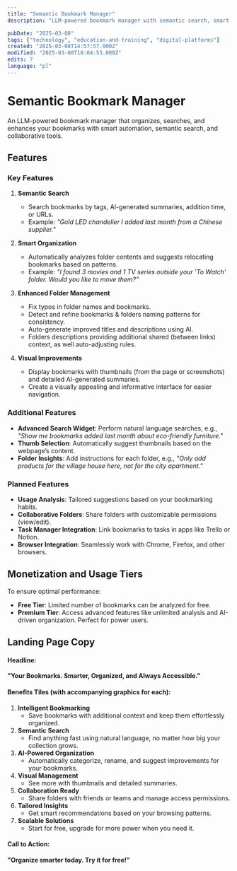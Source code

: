 ```yaml
---
title: "Semantic Bookmark Manager"
description: "LLM-powered bookmark manager with semantic search, smart organization, and enhanced visuals"

pubDate: "2025-03-08"
tags: ["technology", "education-and-training", "digital-platforms"]
created: "2025-03-08T14:57:57.000Z"
modified: "2025-03-08T18:04:53.000Z"
edits: 7
language: "pl"
---
```


# Semantic Bookmark Manager

An LLM-powered bookmark manager that organizes, searches, and enhances your bookmarks with smart automation, semantic search, and collaborative tools.

## Features

### Key Features

1. **Semantic Search**
    - Search bookmarks by tags, AI-generated summaries, addition time, or URLs.
    - Example: _"Gold LED chandelier I added last month from a Chinese supplier."_

2. **Smart Organization**
    - Automatically analyzes folder contents and suggests relocating bookmarks based on patterns.
    - Example: _"I found 3 movies and 1 TV series outside your 'To Watch' folder. Would you like to move them?"_

3. **Enhanced Folder Management**
    - Fix typos in folder names and bookmarks.
    - Detect and refine bookmarks & folders naming patterns for consistency.
    - Auto-generate improved titles and descriptions using AI.
    - Folders descriptions providing additional shared (between links) context, as well auto-adjusting rules.

4. **Visual Improvements**
    - Display bookmarks with thumbnails (from the page or screenshots) and detailed AI-generated summaries.
    - Create a visually appealing and informative interface for easier navigation.

### Additional Features

- **Advanced Search Widget**: Perform natural language searches, e.g., _"Show me bookmarks added last month about eco-friendly furniture."_
- **Thumb Selection**: Automatically suggest thumbnails based on the webpage’s content.
- **Folder Insights**: Add instructions for each folder, e.g., _"Only add products for the village house here, not for the city apartment."_

### Planned Features

- **Usage Analysis**: Tailored suggestions based on your bookmarking habits.
- **Collaborative Folders**: Share folders with customizable permissions (view/edit).
- **Task Manager Integration**: Link bookmarks to tasks in apps like Trello or Notion.
- **Browser Integration**: Seamlessly work with Chrome, Firefox, and other browsers.

## Monetization and Usage Tiers

To ensure optimal performance:

- **Free Tier**: Limited number of bookmarks can be analyzed for free.
- **Premium Tier**: Access advanced features like unlimited analysis and AI-driven organization. Perfect for power users.

## Landing Page Copy

#### Headline:

**"Your Bookmarks. Smarter, Organized, and Always Accessible."**

#### Benefits Tiles (with accompanying graphics for each):

1. **Intelligent Bookmarking**
    - Save bookmarks with additional context and keep them effortlessly organized.
3. **Semantic Search**
    - Find anything fast using natural language, no matter how big your collection grows.
4. **AI-Powered Organization**
    - Automatically categorize, rename, and suggest improvements for your bookmarks.
5. **Visual Management**
    - See more with thumbnails and detailed summaries.
6. **Collaboration Ready**
    - Share folders with friends or teams and manage access permissions.
7. **Tailored Insights**
    - Get smart recommendations based on your browsing patterns.
8. **Scalable Solutions**
    - Start for free, upgrade for more power when you need it.

#### Call to Action:

**"Organize smarter today. Try it for free!"**